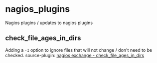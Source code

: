 # nagios_plugins
Nagios plugins / updates to nagios plugins

## check_file_ages_in_dirs
Adding a `-I` option to ignore files that will not change / don't need to be checked.
source-plugin: [nagios exchange - check_file_ages_in_dirs](https://exchange.nagios.org/directory/Plugins/System-Metrics/File-System/check_file_ages_in_dirs)
